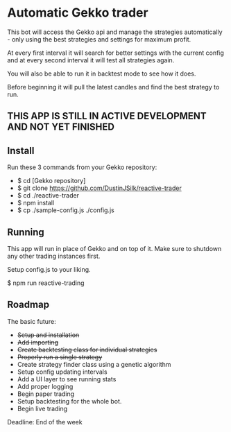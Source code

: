# Automatic Gekko trader
This bot will access the Gekko api and manage the strategies automatically - only using the best strategies and settings for maximum profit.

At every first interval it will search for better settings with the current config and at every second interval it will test all strategies again.

You will also be able to run it in backtest mode to see how it does.

Before beginning it will pull the latest candles and find the best strategy to run.

## THIS APP IS STILL IN ACTIVE DEVELOPMENT AND NOT YET FINISHED

## Install

Run these 3 commands from your Gekko repository:

- $ cd [Gekko repository]
- $ git clone https://github.com/DustinJSilk/reactive-trader
- $ cd ./reactive-trader
- $ npm install
- $ cp ./sample-config.js ./config.js

## Running

This app will run in place of Gekko and on top of it. Make sure to shutdown any other trading instances first.

Setup config.js to your liking.

$ npm run reactive-trading

## Roadmap

The basic future:

- ~~Setup and installation~~
- ~~Add importing~~
- ~~Create backtesting class for individual strategies~~
- ~~Properly run a single strategy~~
- Create strategy finder class using a genetic algorithm
- Setup config updating intervals
- Add a UI layer to see running stats
- Add proper logging
- Begin paper trading
- Setup backtesting for the whole bot.
- Begin live trading

Deadline: End of the week
